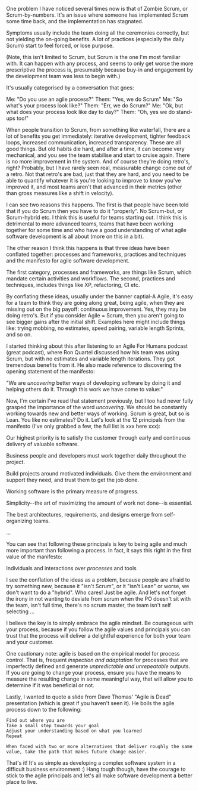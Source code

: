 One problem I have noticed several times now is that of Zombie Scrum, or Scrum-by-numbers. It's an issue where someone has implemented Scrum some time back, and the implementation has stagnated.

Symptoms usually include the team doing all the ceremonies correctly, but not yielding the on-going benefits. A lot of practices (especially the daily Scrum) start to feel forced, or lose purpose.

(Note, this isn't limited to Scrum, but Scrum is the one I'm most familiar with. It can happen with any process, and seems to only get worse the more prescriptive the process is, presumably because buy-in and engagement by the development team was less to begin with.)

It's usually categorised by a conversation that goes:

Me: "Do you use an agile process?"
Them: "Yes, we do Scrum"
Me: "So what's your process look like?"
Them: "Err, we do Scrum?"
Me: "Ok, but what does your process look like day to day?"
Them: "Oh, yes we do stand-ups too!"

When people transition to Scrum, from something like waterfall, there are a lot of benefits you get immediately: iterative development, tighter feedback loops, increased communication, increased transparency. These are all good things. But old habits die hard, and after a time, it can become very mechanical, and you see the team stabilise and start to cruise again. There is no more improvement in the system. And of course they're doing retro's, right? Probably, but I have rarely seen real, measurable change come out of a retro. Not that retro's are bad, just that they are hard, and you need to be able to quantify whatever it is you're looking to improve to know you've improved it, and most teams aren't that advanced in their metrics (other than gross measures like a shift in velocity).

I can see two reasons this happens. The first is that people have been told that if you do Scrum then you have to do it "properly". No Scrum-but, or Scrum-hybrid etc. I think this is useful for teams starting out. I think this is detrimental to more advanced teams, teams that have been working together for some time and who have a good understanding of what agile software development is all about (more on this in a bit).

The other reason I think this happens is that three ideas have been conflated together: processes and frameworks, practices and techniques and the manifesto for agile software development.

The first category, processes and frameworks, are things like Scrum, which mandate certain activities and workflows. The second, practices and techniques, includes things like XP, refactoring, CI etc.

By conflating these ideas, usually under the banner captial-A Agile, it's easy for a team to think they are going along great, being agile, when they are missing out on the big payoff: continuous improvement. Yes, they may be doing retro's. But if you consider Agile = Scrum, then you aren't going to see bigger gains after the initial shift. Examples here might include things like: trying mobbing, no estimates, speed pairing, variable length Sprints, and so on.

I started thinking about this after listening to an Agile For Humans podcast (great podcast), where Ron Quartel discussed how his team was using Scrum, but with no estimates and variable length iterations. They got tremendous benefits from it. He also made reference to discovering the opening statement of the manifesto:

"We are *uncovering* better ways of developing
software by doing it and helping others do it.
Through this work we have come to value:"

Now, I'm certain I've read that statement previously, but I too had never fully grasped the importance of the word *uncovering*. We should be constantly working towards new and better ways of working. Scrum is great, but so is Lean. You like no estimates? Do it. Let's look at the 12 principals from the manifesto (I've only grabbed a few, the full list is xxx here xxx):

Our highest priority is to satisfy the customer
through early and continuous delivery
of valuable software.

Business people and developers must work 
together daily throughout the project.

Build projects around motivated individuals. 
Give them the environment and support they need, 
and trust them to get the job done.

Working software is the primary measure of progress.

Simplicity--the art of maximizing the amount 
of work not done--is essential.

The best architectures, requirements, and designs 
emerge from self-organizing teams.

...

You can see that following these principals is key to being agile and much more important than following a process. In fact, it says this right in the first value of the manifesto:

Individuals and interactions over *processes* and tools

I see the conflation of the ideas as a problem, because people are afraid to try something new, because it "isn't Scrum", or it "isn't Lean" or worse, we don't want to do a "hybrid". Who cares! Just be agile. And let's not forget the irony in not wanting to deviate from scrum when the PO doesn't sit with the team, isn't full time, there's no scrum master, the team isn't self selecting ...

I believe the key is to simply embrace the agile mindset. Be courageous with your process, because if you follow the agile values and principals you can trust that the process will deliver a delightful experience for both your team and your customer.

One cautionary note: agile is based on the empirical model for process control. That is, frequent _inspection and adaptation_ for processes that are imperfectly defined and generate _unpredictable and unrepeatable_ outputs. If you _are_ going to change your process, ensure you have the means to measure the resulting change in some meaningful way, that will allow you to determine if it was beneficial or not.

Lastly, I wanted to quote a slide from Dave Thomas' "Agile is Dead" presentation (which is great if you haven't seen it). He boils the agile process down to the following:

```
Find out where you are
Take a small step towards your goal
Adjust your understanding based on what you learned
Repeat

When faced with two or more alternatives that deliver roughly the same value, take the path that makes future change easier.
```

That's it! It's as simple as developing a complex software system in a difficult business environment :) Hang tough though, have the courage to stick to the agile principals and let's all make software development a better place to live.